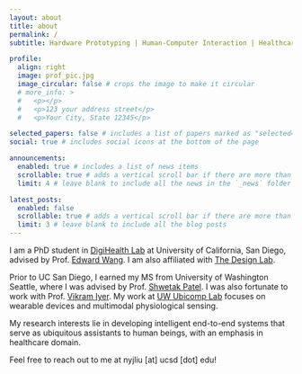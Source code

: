 ```yaml
---
layout: about
title: about
permalink: /
subtitle: Hardware Prototyping | Human-Computer Interaction | Healthcare

profile:
  align: right
  image: prof_pic.jpg
  image_circular: false # crops the image to make it circular
  # more_info: >
  #   <p></p>
  #   <p>123 your address street</p>
  #   <p>Your City, State 12345</p>

selected_papers: false # includes a list of papers marked as "selected={true}"
social: true # includes social icons at the bottom of the page

announcements:
  enabled: true # includes a list of news items
  scrollable: true # adds a vertical scroll bar if there are more than 3 news items
  limit: 4 # leave blank to include all the news in the `_news` folder

latest_posts:
  enabled: false
  scrollable: true # adds a vertical scroll bar if there are more than 3 new posts items
  limit: 3 # leave blank to include all the blog posts
---
```


I am a PhD student in [DigiHealth Lab](https://digihealth.ucsd.edu/) at University of California, San Diego, advised by Prof. [Edward Wang](https://www.ejaywang.com/). I am also affiliated with [The Design Lab](https://designlab.ucsd.edu/).

Prior to UC San Diego, I earned my MS from University of Washington Seattle, where I was advised by Prof. [Shwetak Patel](https://people.ece.uw.edu/patel_shwetak/). I was also fortunate to work with Prof. [Vikram Iyer](https://homes.cs.washington.edu/~vsiyer/). My work at [UW Ubicomp Lab](https://ubicomplab.cs.washington.edu/) focuses on wearable devices and multimodal physiological sensing.

My research interests lie in developing intelligent end-to-end systems that serve as ubiquitous assistants to human beings, with an emphasis in healthcare domain.

Feel free to reach out to me at nyjliu [at] ucsd [dot] edu!

